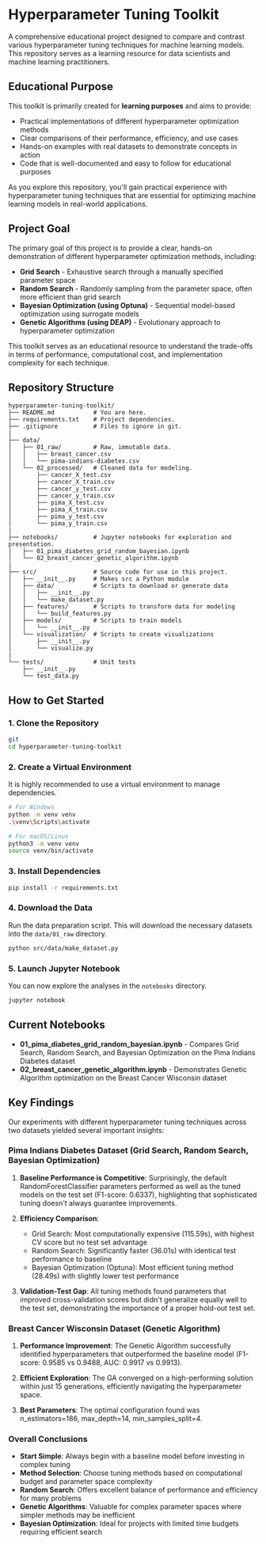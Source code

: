 # Hyperparameter Tuning Toolkit

A comprehensive educational project designed to compare and contrast various hyperparameter tuning techniques for machine learning models. This repository serves as a learning resource for data scientists and machine learning practitioners.

## Educational Purpose

This toolkit is primarily created for **learning purposes** and aims to provide:

* Practical implementations of different hyperparameter optimization methods
* Clear comparisons of their performance, efficiency, and use cases
* Hands-on examples with real datasets to demonstrate concepts in action
* Code that is well-documented and easy to follow for educational purposes

As you explore this repository, you'll gain practical experience with hyperparameter tuning techniques that are essential for optimizing machine learning models in real-world applications.

## Project Goal

The primary goal of this project is to provide a clear, hands-on demonstration of different hyperparameter optimization methods, including:

* **Grid Search** - Exhaustive search through a manually specified parameter space
* **Random Search** - Randomly sampling from the parameter space, often more efficient than grid search
* **Bayesian Optimization (using Optuna)** - Sequential model-based optimization using surrogate models
* **Genetic Algorithms (using DEAP)** - Evolutionary approach to hyperparameter optimization

This toolkit serves as an educational resource to understand the trade-offs in terms of performance, computational cost, and implementation complexity for each technique.

## Repository Structure

```
hyperparameter-tuning-toolkit/
├── README.md           # You are here.
├── requirements.txt    # Project dependencies.
├── .gitignore          # Files to ignore in git.
|
├── data/
│   ├── 01_raw/         # Raw, immutable data.
│   │   ├── breast_cancer.csv
│   │   └── pima-indians-diabetes.csv
│   └── 02_processed/   # Cleaned data for modeling.
│       ├── cancer_X_test.csv
│       ├── cancer_X_train.csv
│       ├── cancer_y_test.csv
│       ├── cancer_y_train.csv
│       ├── pima_X_test.csv
│       ├── pima_X_train.csv
│       ├── pima_y_test.csv
│       └── pima_y_train.csv
|
├── notebooks/          # Jupyter notebooks for exploration and presentation.
│   ├── 01_pima_diabetes_grid_random_bayesian.ipynb
│   └── 02_breast_cancer_genetic_algorithm.ipynb
|
├── src/                # Source code for use in this project.
│   ├── __init__.py     # Makes src a Python module
│   ├── data/           # Scripts to download or generate data
│   │   ├── __init__.py
│   │   └── make_dataset.py
│   ├── features/       # Scripts to transform data for modeling
│   │   └── build_features.py
│   ├── models/         # Scripts to train models
│   │   └── __init__.py
│   └── visualization/  # Scripts to create visualizations
│       ├── __init__.py
│       └── visualize.py
|
└── tests/              # Unit tests
    ├── __init__.py
    └── test_data.py
```

## How to Get Started

### 1. Clone the Repository

```bash
git 
cd hyperparameter-tuning-toolkit
```

### 2. Create a Virtual Environment

It is highly recommended to use a virtual environment to manage dependencies.

```bash
# For Windows
python -m venv venv
.\venv\Scripts\activate

# For macOS/Linux
python3 -m venv venv
source venv/bin/activate
```

### 3. Install Dependencies

```bash
pip install -r requirements.txt
```

### 4. Download the Data

Run the data preparation script. This will download the necessary datasets into the `data/01_raw` directory.

```bash
python src/data/make_dataset.py
```

### 5. Launch Jupyter Notebook

You can now explore the analyses in the `notebooks` directory.

```bash
jupyter notebook
```

## Current Notebooks

* **01_pima_diabetes_grid_random_bayesian.ipynb** - Compares Grid Search, Random Search, and Bayesian Optimization on the Pima Indians Diabetes dataset
* **02_breast_cancer_genetic_algorithm.ipynb** - Demonstrates Genetic Algorithm optimization on the Breast Cancer Wisconsin dataset

## Key Findings

Our experiments with different hyperparameter tuning techniques across two datasets yielded several important insights:

### Pima Indians Diabetes Dataset (Grid Search, Random Search, Bayesian Optimization)

1. **Baseline Performance is Competitive**: Surprisingly, the default RandomForestClassifier parameters performed as well as the tuned models on the test set (F1-score: 0.6337), highlighting that sophisticated tuning doesn't always guarantee improvements.

2. **Efficiency Comparison**:
   * Grid Search: Most computationally expensive (115.59s), with highest CV score but no test set advantage
   * Random Search: Significantly faster (36.01s) with identical test performance to baseline
   * Bayesian Optimization (Optuna): Most efficient tuning method (28.49s) with slightly lower test performance

3. **Validation-Test Gap**: All tuning methods found parameters that improved cross-validation scores but didn't generalize equally well to the test set, demonstrating the importance of a proper hold-out test set.

### Breast Cancer Wisconsin Dataset (Genetic Algorithm)

1. **Performance Improvement**: The Genetic Algorithm successfully identified hyperparameters that outperformed the baseline model (F1-score: 0.9585 vs 0.9488, AUC: 0.9917 vs 0.9913).

2. **Efficient Exploration**: The GA converged on a high-performing solution within just 15 generations, efficiently navigating the hyperparameter space.

3. **Best Parameters**: The optimal configuration found was n_estimators=186, max_depth=14, min_samples_split=4.

### Overall Conclusions

* **Start Simple**: Always begin with a baseline model before investing in complex tuning
* **Method Selection**: Choose tuning methods based on computational budget and parameter space complexity
* **Random Search**: Offers excellent balance of performance and efficiency for many problems
* **Genetic Algorithms**: Valuable for complex parameter spaces where simpler methods may be inefficient
* **Bayesian Optimization**: Ideal for projects with limited time budgets requiring efficient search
